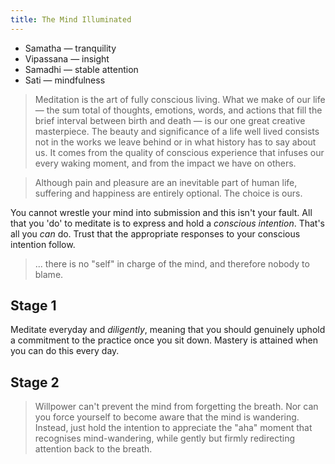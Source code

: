```yaml
---
title: The Mind Illuminated
---
```


- Samatha — tranquility
- Vipassana — insight
- Samadhi — stable attention
- Sati — mindfulness

> Meditation is the art of fully conscious living. What we make of our life — the sum total of thoughts, emotions, words, and actions that fill the brief interval between birth and death — is our one great creative masterpiece. The beauty and significance of a life well lived consists not in the works we leave behind or in what history has to say about us. It comes from the quality of conscious experience that infuses our every waking moment, and from the impact we have on others.

> Although pain and pleasure are an inevitable part of human life, suffering and happiness are entirely optional. The choice is ours.

You cannot wrestle your mind into submission and this isn't your fault. All that you 'do' to meditate is to express and hold a *conscious intention*. That's all you *can* do. Trust that the appropriate responses to your conscious intention follow.
> ... there is no "self" in charge of the mind, and therefore nobody to blame.

## Stage 1
Meditate everyday and *diligently*, meaning that you should genuinely uphold a commitment to the practice once you sit down. Mastery is attained when you can do this every day.

## Stage 2
> Willpower can't prevent the mind from forgetting the breath. Nor can you force yourself to become aware that the mind is wandering. Instead, just hold the intention to appreciate the "aha" moment that recognises mind-wandering, while gently but firmly redirecting attention back to the breath.

